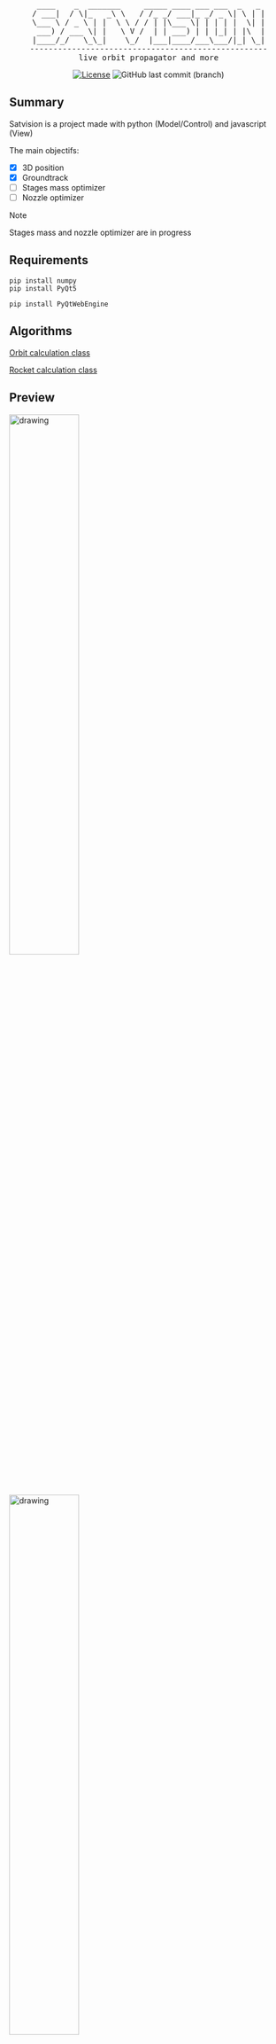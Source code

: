 <div align="center">
<pre>
 ____    _  _______     _____ ____ ___ ___  _   _ 
/ ___|  / \|_   _\ \   / /_ _/ ___|_ _/ _ \| \ | |
\___ \ / _ \ | |  \ \ / / | |\___ \| | | | |  \| |
 ___) / ___ \| |   \ V /  | | ___) | | |_| | |\  |
|____/_/   \_\_|    \_/  |___|____/___\___/|_| \_|
---------------------------------------------------
live orbit propagator and more
</pre>

[![License](https://img.shields.io/badge/License-Apache_2.0-blue.svg)](https://opensource.org/licenses/Apache-2.0)
![GitHub last commit (branch)](https://img.shields.io/github/last-commit/lanceryH/satvision/main)

</div>

## Summary
Satvision is a project made with python (Model/Control) and javascript (View)

The main objectifs:
- [x] 3D position
- [x] Groundtrack
- [ ] Stages mass optimizer
- [ ] Nozzle optimizer

> [!NOTE]
> Stages mass and nozzle optimizer are in progress

## Requirements

```
pip install numpy
pip install PyQt5

pip install PyQtWebEngine
```

## Algorithms
[Orbit calculation class](https://github.com/LanceryH/satvision/blob/main/sketchs/libraries/mover.js)

[Rocket calculation class](https://github.com/LanceryH/satvision/blob/ce2eef65915271421f35c3ef88ad90c770a4b9ad/source/mission.py)

## Preview
<img src="https://github.com/user-attachments/assets/2aa2dbe0-5e9e-473d-a4a8-ae33b9c048d2" alt="drawing" width="50%" height="50%"/>

<img src="https://github.com/user-attachments/assets/59b31d04-9587-4f2e-9725-40f9122dad3a" alt="drawing" width="50%" height="50%"/>

<img src="https://github.com/user-attachments/assets/76bf133d-0763-4bf3-a030-a82602578377" alt="drawing" width="50%" height="50%"/>

## Tuto

> [!TIP]
> <details>
> <summary>Create a scenario</summary>
> - Go to the "Select" section on the left
> <br>
> - In the "List label" choose the satellite you want to see
> <br>
> - Click on the "+" to add the satellite to the scenario (section on the right)
> <br>
> - Next go to the "View" menu bar on the top and click on "Validate" then on "Refresh"
> <br>
> ⚠️ If "Live time" is checked, 🟢 is the live position and 🔵 the position after 1 orbit on the 2D and 3D view.
> </details>

> [!TIP]
> <details>
> <summary>View not showing</summary>
> - Go to the "View" menu bar on the top and click on "Refresh"
> <br>
> - Or right click on the white blank view and click on "Reload"
> </details>

> [!TIP]
> <details>
> <summary>Diverging position</summary>
> Since the position is calculated until reaching the time set, the initial data needs to be updated frequently (1 week~).
> The method consist of finding with a converging algorithm the mean anomly for each new dt.
> Without considering multiple factor such as drag (solar wind, athmosphere...) and booster ignition.
> <br>
> - Go to the "File" menu bar on the top and click on "Update"
> </details>

## Author

- [Hugo Lancery](https://github.com/LanceryH)
  
## Contributors

- [Vincent Laduguie](https://github.com/VincentLdg)
